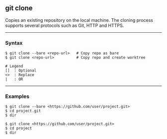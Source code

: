## git clone
Copies an existing repository on the local machine. The cloning process 
supports several protocols such as Git, HTTP and HTTPS.

-------------------------------------------------------------------------------
### Syntax
```shell
$ git clone --bare <repo-url>   # Copy repo as bare
$ git clone <repo-url>          # Copy repo and create worktree

# Legend
[]  : Optional
<>  : Replace
|   : OR
```

-------------------------------------------------------------------------------
### Examples
```shell
$ git clone --bare <https://github.com/user/project.git>
$ cd project.git
$ dir

$ git clone <https://github.com/user/project.git>
$ cd project
$ dir
```